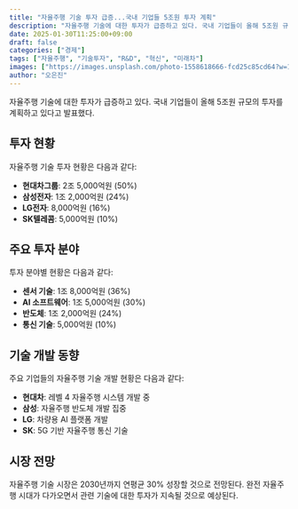 ```yaml
---
title: "자율주행 기술 투자 급증...국내 기업들 5조원 투자 계획"
description: "자율주행 기술에 대한 투자가 급증하고 있다. 국내 기업들이 올해 5조원 규모의 투자를 계획하고 있다고 발표했다."
date: 2025-01-30T11:25:00+09:00
draft: false
categories: ["경제"]
tags: ["자율주행", "기술투자", "R&D", "혁신", "미래차"]
images: ["https://images.unsplash.com/photo-1558618666-fcd25c85cd64?w=1600&h=900&fit=crop&q=95"]
author: "오은진"
---
```


자율주행 기술에 대한 투자가 급증하고 있다. 국내 기업들이 올해 5조원 규모의 투자를 계획하고 있다고 발표했다.

## 투자 현황

자율주행 기술 투자 현황은 다음과 같다:

- **현대차그룹**: 2조 5,000억원 (50%)
- **삼성전자**: 1조 2,000억원 (24%)
- **LG전자**: 8,000억원 (16%)
- **SK텔레콤**: 5,000억원 (10%)

## 주요 투자 분야

투자 분야별 현황은 다음과 같다:

- **센서 기술**: 1조 8,000억원 (36%)
- **AI 소프트웨어**: 1조 5,000억원 (30%)
- **반도체**: 1조 2,000억원 (24%)
- **통신 기술**: 5,000억원 (10%)

## 기술 개발 동향

주요 기업들의 자율주행 기술 개발 현황은 다음과 같다:

- **현대차**: 레벨 4 자율주행 시스템 개발 중
- **삼성**: 자율주행 반도체 개발 집중
- **LG**: 차량용 AI 플랫폼 개발
- **SK**: 5G 기반 자율주행 통신 기술

## 시장 전망

자율주행 기술 시장은 2030년까지 연평균 30% 성장할 것으로 전망된다. 완전 자율주행 시대가 다가오면서 관련 기술에 대한 투자가 지속될 것으로 예상된다. 